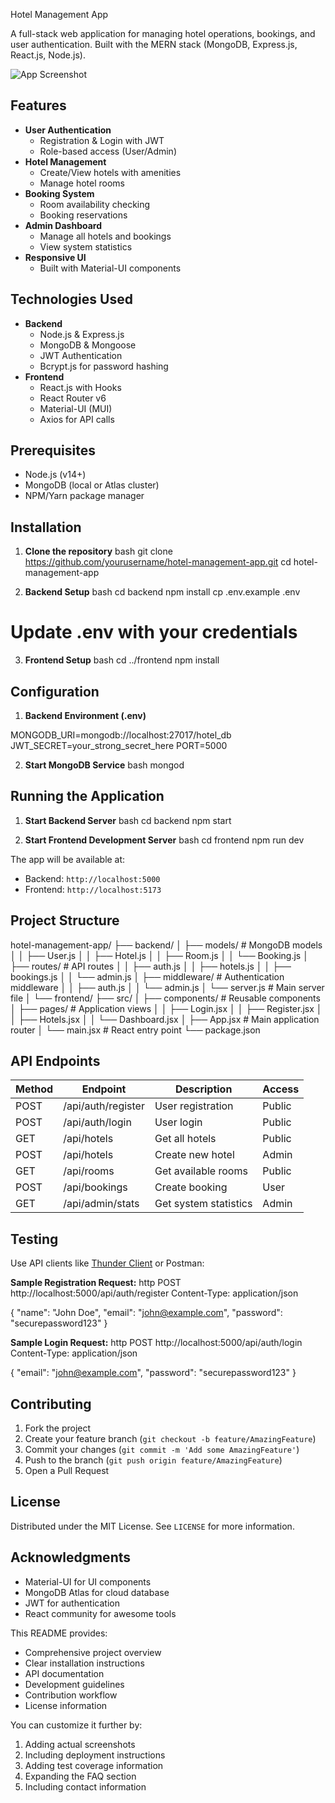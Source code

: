 Hotel Management App

A full-stack web application for managing hotel operations, bookings, and user authentication. Built with the MERN stack (MongoDB, Express.js, React.js, Node.js).

![App Screenshot](https://via.placeholder.com/800x400?text=Hotel+Management+App+Screenshot)

## Features

- **User Authentication**
  - Registration & Login with JWT
  - Role-based access (User/Admin)
- **Hotel Management**
  - Create/View hotels with amenities
  - Manage hotel rooms
- **Booking System**
  - Room availability checking
  - Booking reservations
- **Admin Dashboard**
  - Manage all hotels and bookings
  - View system statistics
- **Responsive UI**
  - Built with Material-UI components

## Technologies Used

- **Backend**
  - Node.js & Express.js
  - MongoDB & Mongoose
  - JWT Authentication
  - Bcrypt.js for password hashing
- **Frontend**
  - React.js with Hooks
  - React Router v6
  - Material-UI (MUI)
  - Axios for API calls

## Prerequisites

- Node.js (v14+)
- MongoDB (local or Atlas cluster)
- NPM/Yarn package manager

## Installation

1. **Clone the repository**
bash
git clone https://github.com/yourusername/hotel-management-app.git
cd hotel-management-app


2. **Backend Setup**
bash
cd backend
npm install
cp .env.example .env
# Update .env with your credentials


3. **Frontend Setup**
bash
cd ../frontend
npm install


## Configuration

1. **Backend Environment (.env)**

MONGODB_URI=mongodb://localhost:27017/hotel_db
JWT_SECRET=your_strong_secret_here
PORT=5000


2. **Start MongoDB Service**
bash
mongod


## Running the Application

1. **Start Backend Server**
bash
cd backend
npm start


2. **Start Frontend Development Server**
bash
cd frontend
npm run dev


The app will be available at:
- Backend: `http://localhost:5000`
- Frontend: `http://localhost:5173`

## Project Structure


hotel-management-app/
├── backend/
│   ├── models/          # MongoDB models
│   │   ├── User.js
│   │   ├── Hotel.js
│   │   ├── Room.js
│   │   └── Booking.js
│   ├── routes/         # API routes
│   │   ├── auth.js
│   │   ├── hotels.js
│   │   ├── bookings.js
│   │   └── admin.js
│   ├── middleware/     # Authentication middleware
│   │   ├── auth.js
│   │   └── admin.js
│   └── server.js       # Main server file
│
└── frontend/
    ├── src/
    │   ├── components/ # Reusable components
    │   ├── pages/      # Application views
    │   │   ├── Login.jsx
    │   │   ├── Register.jsx
    │   │   ├── Hotels.jsx
    │   │   └── Dashboard.jsx
    │   ├── App.jsx     # Main application router
    │   └── main.jsx    # React entry point
    └── package.json


## API Endpoints

| Method | Endpoint              | Description                | Access     |
|--------|-----------------------|----------------------------|------------|
| POST   | /api/auth/register    | User registration          | Public     |
| POST   | /api/auth/login       | User login                 | Public     |
| GET    | /api/hotels           | Get all hotels             | Public     |
| POST   | /api/hotels           | Create new hotel           | Admin      |
| GET    | /api/rooms            | Get available rooms        | Public     |
| POST   | /api/bookings         | Create booking             | User       |
| GET    | /api/admin/stats      | Get system statistics      | Admin      |

## Testing

Use API clients like [Thunder Client](https://www.thunderclient.com/) or Postman:

**Sample Registration Request:**
http
POST http://localhost:5000/api/auth/register
Content-Type: application/json

{
  "name": "John Doe",
  "email": "john@example.com",
  "password": "securepassword123"
}


**Sample Login Request:**
http
POST http://localhost:5000/api/auth/login
Content-Type: application/json

{
  "email": "john@example.com",
  "password": "securepassword123"
}


## Contributing

1. Fork the project
2. Create your feature branch (`git checkout -b feature/AmazingFeature`)
3. Commit your changes (`git commit -m 'Add some AmazingFeature'`)
4. Push to the branch (`git push origin feature/AmazingFeature`)
5. Open a Pull Request

## License

Distributed under the MIT License. See `LICENSE` for more information.

## Acknowledgments

- Material-UI for UI components
- MongoDB Atlas for cloud database
- JWT for authentication
- React community for awesome tools


This README provides:
- Comprehensive project overview
- Clear installation instructions
- API documentation
- Development guidelines
- Contribution workflow
- License information

You can customize it further by:
1. Adding actual screenshots
2. Including deployment instructions
3. Adding test coverage information
4. Expanding the FAQ section
5. Including contact information

